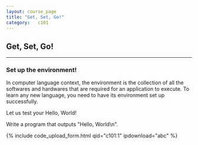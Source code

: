 ```yaml
---
layout: course_page
title: "Get, Set, Go!"
category:	c101
---
```

<h2 class="clay bold"> Get, Set, Go! </h2>
<hr class="large orange" />
<h3 class="clay bold">Set up the environment!</h3>
<p>In computer language context, the environment is the collection of all the softwares and hardwares that are required for an application to execute. To learn any new language, you need to have its environment set up successfully.</p>
<p>Let us test your Hello, World!</p>

<div class="code-statement clay">
	<p class="code-question">
		Write a program that outputs "Hello, World\n".
	</p>
	<p class="code-form">{% include code_upload_form.html qid="c101:1" ipdownload="abc" %}</p>
</div>


<!--table class="table table-hover">
<thead>
	<tr>
		<th>Title</th>
	</tr>
</thead>
{% tablerow lecture in site.categories.course-c-page %}
  <a href="{{ lecture.url }}">{{ lecture.title }}</a>
{% endtablerow %}
</table-->